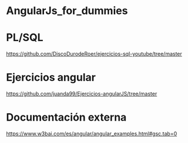 # AngularJs_for_dummies
 
# PL/SQL    
https://github.com/DiscoDurodeRoer/ejercicios-sql-youtube/tree/master

# Ejercicios angular
https://github.com/juanda99/Ejercicios-angularJS/tree/master

# Documentación externa
https://www.w3bai.com/es/angular/angular_examples.html#gsc.tab=0